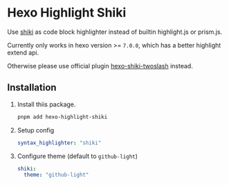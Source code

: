 # Hexo Highlight Shiki

Use [shiki](https://github.com/shikijs/shiki) as code block highlighter instead of builtin highlight.js or prism.js.

Currently only works in hexo version >= `7.0.0`, which has a better highlight extend api.

Otherwise please use official plugin [hexo-shiki-twoslash](https://github.com/shikijs/twoslash/tree/main/packages/hexo-shiki-twoslash) instead.

## Installation

1. Install thiis package.

   ```sh
   pnpm add hexo-highlight-shiki
   ```

2. Setup config

   ```yaml
   syntax_highlighter: "shiki"
   ```

3. Configure theme (default to `github-light`)

   ```yaml
   shiki:
     theme: "github-light"
   ```
